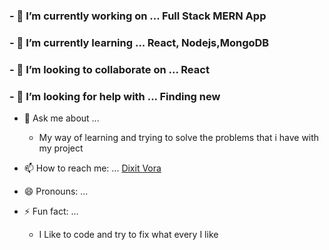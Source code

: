 <!-- ### Hi there 👋 -->


<!-- **vd89/vd89** is a ✨ _special_ ✨ repository because its `README.md` (this file) appears on your GitHub profile. -->

<!-- Here are some ideas to get you started: -->

### - 🔭 I’m currently working on ... Full Stack MERN App
### - 🌱 I’m currently learning ... React, Nodejs,MongoDB
### - 👯 I’m looking to collaborate on ... React
### - 🤔 I’m looking for help with ... Finding new
- 💬 Ask me about ...
  - My way of learning and trying to solve the problems that i have with my project

- 📫 How to reach me: ... [Dixit Vora](dixit.vora@outlook.com)
- 😄 Pronouns: ...
- ⚡ Fun fact: ...
  - I Like to code and try to fix what every I like

